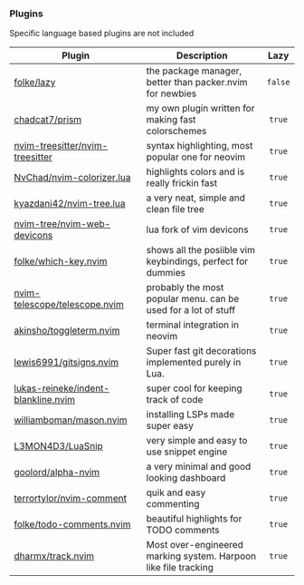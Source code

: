 ### Plugins 

Specific language based plugins are not included

| Plugin        | Description          | Lazy |
| ------------- |-------------| :-----:|
| [folke/lazy](https://github.com/folke/lazy.nvim) | the package manager, better than packer.nvim for newbies | `false` |
| [chadcat7/prism](https://github.com/chadcat7/prism) | my own plugin written for making fast colorschemes | `true` |
| [nvim-treesitter/nvim-treesitter](https://github.com/nvim-treesitter/nvim-treesitter) | syntax highlighting, most popular one for neovim | `true` |
| [NvChad/nvim-colorizer.lua](https://github.com/NvChad/nvim-colorizer.lua) | highlights colors and is really frickin fast | `true` |
| [kyazdani42/nvim-tree.lua](https://github.com/kyazdani42/nvim-tree.lua) | a very neat, simple and clean file tree | `true` |
| [nvim-tree/nvim-web-devicons](https://github.com/nvim-tree/nvim-web-devicons) | lua fork of vim devicons | `true`
| [folke/which-key.nvim](https://github.com/folke/which-key.nvim) | shows all the posiible vim keybindings, perfect for dummies | `true` |
| [nvim-telescope/telescope.nvim](https://github.com/nvim-telescope/telescope.nvim) | probably the most popular menu. can be used for a lot of stuff | `true` |
| [akinsho/toggleterm.nvim](https://github.com/akinsho/toggleterm.nvim) | terminal integration in neovim | `true` |
| [lewis6991/gitsigns.nvim](https://github.com/lewis6991/gitsigns.nvim) | Super fast git decorations implemented purely in Lua. | `true` |
| [lukas-reineke/indent-blankline.nvim](https://github.com/lukas-reineke/indent-blankline.nvim) | super cool for keeping track of code | `true` |
| [williamboman/mason.nvim](https://github.com/williamboman/mason.nvim) | installing LSPs made super easy | `true` |
| [L3MON4D3/LuaSnip](https://github.com/L3MON4D3/LuaSnip) | very simple and easy to use snippet engine | `true` |
| [goolord/alpha-nvim](https://github.com/goolord/alpha-nvim) | a very minimal and good looking dashboard | `true` |
| [terrortylor/nvim-comment](https://github.com/terrortylor/nvim-comment) | quik and easy commenting | `true` |
| [folke/todo-comments.nvim](https://github.com/folke/todo-comments.nvim) | beautiful highlights for TODO comments | `true` |
| [dharmx/track.nvim](https://github.com/dharmx/track.nvim/tree/feature/pad) | Most over-engineered marking system. Harpoon like file tracking | `true` |


